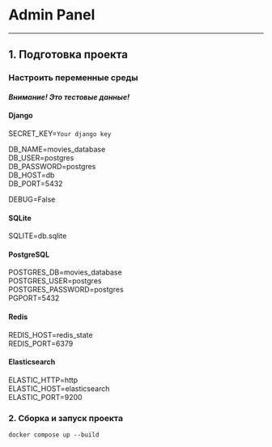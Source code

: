 # Admin Panel
---
## 1. Подготовка проекта
### Настроить переменные среды
#### ***Внимание! Это тестовые данные!***
#### Django
SECRET_KEY=```Your django key```

DB_NAME=movies_database<br/>
DB_USER=postgres<br/>
DB_PASSWORD=postgres<br/>
DB_HOST=db<br/>
DB_PORT=5432<br/>

DEBUG=False

#### SQLite
SQLITE=db.sqlite

#### PostgreSQL
POSTGRES_DB=movies_database<br/>
POSTGRES_USER=postgres<br/>
POSTGRES_PASSWORD=postgres<br/>
PGPORT=5432<br/>

#### Redis
REDIS_HOST=redis_state<br/>
REDIS_PORT=6379<br/>

#### Elasticsearch
ELASTIC_HTTP=http<br/>
ELASTIC_HOST=elasticsearch<br/>
ELASTIC_PORT=9200<br/>

### 2. Сборка и запуск проекта
```docker compose up --build```













